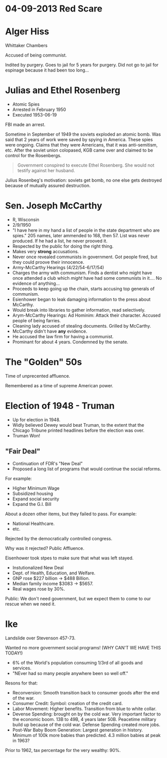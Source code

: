 04-09-2013 Red Scare
====================

Alger Hiss
==========

Whittaker Chambers

Accused of being communist. 

Indited by purgery. Goes to jail for 5 years for purgery. Did not go to jail
for espinage because it had been too long... 

Julias and Ethel Rosenberg
==========================
* Atomic Spies
* Arrested in February 1950
* Executed 1953-06-19

FBI made an arrest. 

Sometime in September of 1949 the soviets exploded an atomic bomb. Was said
that 2 years of work were saved by spying in America. These spies were
ongoing. Claims that they were Americans, that it was anti-semitism,
etc. After the soviet union colopased, KGB came over and claimed to be
control for the Rosenbergs. 

> Government conspired to execute Ethel Rosenberg. She would not testify
  against her husband. 

Julius Rosenbeg's motivation: soviets get bomb, no one else gets destroyed
because of mutually assured destruction. 

Sen. Joseph McCarthy
====================
* R, Wisconsin
* 2/9/1950
* "I have here in my hand a list of people in the state department who are
  spies." 205 names, later ammended to 168, then 57. List was never
  produced. If he had a list, he never prooved it. 
* Respected by the public for doing the right thing. 
* Makes very **strong** accusations. 
* Never once revealed communists in government. Got people fired, but they
  could proove their innocence. 
* Army-McCarthy Hearings (4/22/54-6/17/54) 
* Charges the army with communism. Finds a dentist who might have once
  attended a club which *might* have had some communists in it.... No
  evidence of anything... 
* Proceeds to keep going up the chain, starts accusing top generals of
  communism. 
* Esienhower began to leak damaging information to the press about McCarthy. 
* Would break into libraries to gather information, read selectively. 
* Arym-McCarthy Hearings: Ad Hominim: Attack their character. Accused people
  of being farries. 
* Cleaning lady accused of stealing documents. Grilled by McCarthy. 
* McCarthy didn't have **any** evidence. 
* He accused the law firm for having a communist. 
* Prominant for about 4 years. Condemned by the senate. 

The "Golden" 50s
================
Time of unprecented affluence. 

Remembered as a time of supreme American power. 

Election of 1948 - Truman
=========================
* Up for election in 1948. 
* Widly believed Dewey would beat Truman, to the extent that the Chicago
  Tribune printed headlines before the election was over. 
* Truman Won! 

"Fair Deal" 
-----------
* Continuation of FDR's "New Deal" 
* Proposed a long list of programs that would continue the social reforms. 

For example: 

* Higher Minimum Wage
* Subsidized housing
* Expand social security
* Expand the G.I. Bill 

About a dozen other items, but they failed to pass. For example: 

* National Healthcare. 
* etc. 

Rejected by the democratically controlled congress. 

Why was it rejected? Public Affluence. 

Eisenhower took stpes to make sure that what was left stayed. 

* Instutionalized New Deal
* Dept. of Health, Education, and Welfare. 
* GNP rose $227 billion -> $488 Billion. 
* Median family income $3083 -> $5657. 
* Real wages rose by 30%. 

Public: We don't need government, but we expect them to come to our rescue
when we need it. 

Ike
===
Landslide over Stevenson 457-73. 

Wanted no more government social programs! (WHY CAN'T WE HAVE THIS TODAY!) 

* 6% of the World's population consuming 1/3rd of all goods and services. 
* "NEver had so many people anywhere been so well off." 

Resons for that: 

* Reconversion: Smooth transition back to consumer goods after the end of the
  war. 
* Consumer Credit: Symbol: creation of the credit card. 
* Labor Movement: Higher benefits. Transition from blue to white collar. 
* Devense Spending: brought on by the cold war. Very important factor to the
  economic boom. 13B to 49B, 4 years later 50B. Peacetime military build up
  because of the cold war. Defense Spending created more jobs. 
* Post-War Baby Boom Generation: Largest generation in history. Minimum of
  100k more babies than predicted. 4.3 million babies at peak in 1963? 

Prior to 1962, tax percentage for the very wealthy: 90%. 



